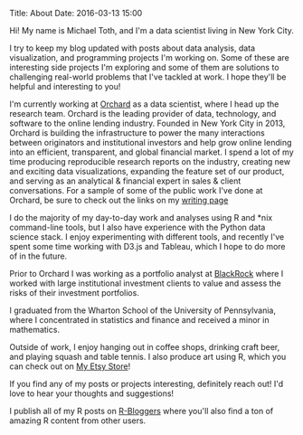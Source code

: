 Title: About
Date: 2016-03-13 15:00

Hi! My name is Michael Toth, and I'm a data scientist living in New York City.

I try to keep my blog updated with posts about data analysis, data visualization, and programming projects I'm working on. Some of these are interesting side projects I'm exploring and some of them are solutions to challenging real-world problems that I've tackled at work. I hope they'll be helpful and interesting to you!

I'm currently working at [Orchard](https://www.orchardplatform.com) as a data scientist, where I head up the research team. Orchard is the leading provider of data, technology, and software to the online lending industry. Founded in New York City in 2013, Orchard is building the infrastructure to power the many interactions between originators and institutional investors and help grow online lending into an efficient, transparent, and global financial market. I spend a lot of my time producing reproducible research reports on the industry, creating new and exciting data visualizations, expanding the feature set of our product, and serving as an analytical & financial expert in sales & client conversations. For a sample of some of the public work I've done at Orchard, be sure to check out the links on my [writing page]({filename}./writing.md)

I do the majority of my day-to-day work and analyses using R and *nix command-line tools, but I also have experience with the Python data science stack. I enjoy experimenting with different tools, and recently I've spent some time working with D3.js and Tableau, which I hope to do more of in the future.  

Prior to Orchard I was working as a portfolio analyst at [BlackRock](https://www.blackrock.com) where I worked with large institutional investment clients to value and assess the risks of their investment portfolios.

I graduated from the Wharton School of the University of Pennsylvania, where I concentrated in statistics and finance and received a minor in mathematics.

Outside of work, I enjoy hanging out in coffee shops, drinking craft beer, and playing squash and table tennis. I also produce art using R, which you can check out on [My Etsy Store](https://www.etsy.com/shop/ArtfulData)!

If you find any of my posts or projects interesting, definitely reach out! I'd love to hear your thoughts and suggestions!

I publish all of my R posts on [R-Bloggers](https://www.r-bloggers.com/) where you'll also find a ton of amazing R content from other users.
